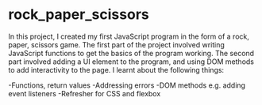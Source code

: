 # rock_paper_scissors

In this project, I created my first JavaScript program in the form of a rock, paper, scissors game. The first part of the project involved writing JavaScript functions to get the basics of the program working. The second part involved adding a UI element to the program, and using DOM methods to add interactivity to the page. I learnt about the following things:

-Functions, return values
-Addressing errors
-DOM methods e.g. adding event listeners
-Refresher for CSS and flexbox
